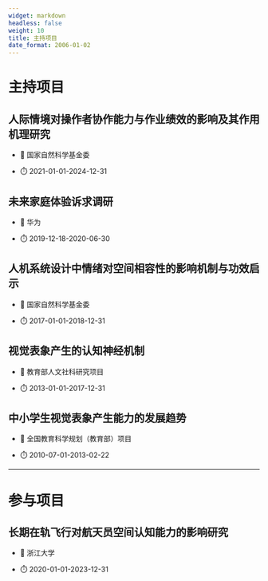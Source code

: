 ```yaml
---
widget: markdown
headless: false
weight: 10
title: 主持项目
date_format: 2006-01-02
---
```


# 主持项目

## 人际情境对操作者协作能力与作业绩效的影响及其作用机理研究

- :notebook: 国家自然科学基金委

- :stopwatch: 2021-01-01-2024-12-31

## 未来家庭体验诉求调研

- :notebook: 华为

- :stopwatch: 2019-12-18-2020-06-30

## 人机系统设计中情绪对空间相容性的影响机制与功效启示

- :notebook: 国家自然科学基金委

- :stopwatch: 2017-01-01-2018-12-31


## 视觉表象产生的认知神经机制

- :notebook: 教育部人文社科研究项目

- :stopwatch: 2013-01-01-2017-12-31

## 中小学生视觉表象产生能力的发展趋势

- :notebook: 全国教育科学规划（教育部）项目

- :stopwatch: 2010-07-01-2013-02-22



----------------------------------

# 参与项目

## 长期在轨飞行对航天员空间认知能力的影响研究

- :notebook: 浙江大学

- :stopwatch: 2020-01-01-2023-12-31


